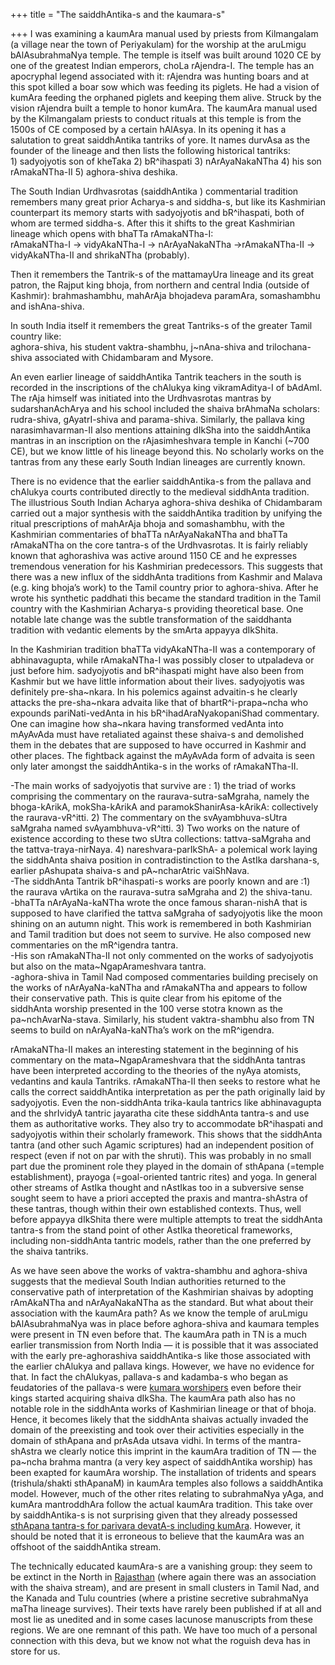 +++
title = "The saiddhAntika-s and the kaumara-s"

+++
I was examining a kaumAra manual used by priests from Kilmangalam (a
village near the town of Periyakulam) for the worship at the aruLmigu
bAlAsubrahmaNya temple. The temple is itself was built around 1020 CE by
one of the greatest Indian emperors, choLa rAjendra-I. The temple has an
apocryphal legend associated with it: rAjendra was hunting boars and at
this spot killed a boar sow which was feeding its piglets. He had a
vision of kumAra feeding the orphaned piglets and keeping them alive.
Struck by the vision rAjendra built a temple to honor kumAra. The
kaumAra manual used by the Kilmangalam priests to conduct rituals at
this temple is from the 1500s of CE composed by a certain hAlAsya. In
its opening it has a salutation to great saiddhAntika tantriks of yore.
It names durvAsa as the founder of the lineage and then lists the
following historical tantriks:  
1\) sadyojyotis son of kheTaka 2) bR^ihaspati 3) nArAyaNakaNTha 4) his
son rAmakaNTha-II 5) aghora-shiva deshika.

The South Indian Urdhvasrotas (saiddhAntika ) commentarial tradition
remembers many great prior Acharya-s and siddha-s, but like its
Kashmirian counterpart its memory starts with sadyojyotis and
bR^ihaspati, both of whom are termed siddha-s. After this it shifts to
the great Kashmirian lineage which opens with bhaTTa rAmakaNTha-I:  
rAmakaNTha-I -\> vidyAkaNTha-I -\> nArAyaNakaNTha -\>rAmakaNTha-II -\>
vidyAkaNTha-II and shrikaNTha (probably).

Then it remembers the Tantrik-s of the mattamayUra lineage and its great
patron, the Rajput king bhoja, from northern and central India (outside
of Kashmir): brahmashambhu, mahArAja bhojadeva paramAra, somashambhu and
ishAna-shiva.

In south India itself it remembers the great Tantriks-s of the greater
Tamil country like:  
aghora-shiva, his student vaktra-shambhu, j\~nAna-shiva and
trilochana-shiva associated with Chidambaram and Mysore.

An even earlier lineage of saiddhAntika Tantrik teachers in the south is
recorded in the inscriptions of the chAlukya king vikramAditya-I of
bAdAmI. The rAja himself was initiated into the Urdhvasrotas mantras by
sudarshanAchArya and his school included the shaiva brAhmaNa scholars:
rudra-shiva, gAyatrI-shiva and parama-shiva. Similarly, the pallava king
narasimhavarman-II also mentions attaining dIkSha into the saiddhAntika
mantras in an inscription on the rAjasimheshvara temple in Kanchi (\~700
CE), but we know little of his lineage beyond this. No scholarly works
on the tantras from any these early South Indian lineages are currently
known.

There is no evidence that the earlier saiddhAntika-s from the pallava
and chAlukya courts contributed directly to the medieval siddhAnta
tradition. The illustrious South Indian Acharya aghora-shiva deshika of
Chidambaram carried out a major synthesis with the saiddhAntika
tradition by unifying the ritual prescriptions of mahArAja bhoja and
somashambhu, with the Kashmirian commentaries of bhaTTa nArAyaNakaNTha
and bhaTTa rAmakaNTha on the core tantra-s of the Urdhvasrotas. It is
fairly reliably known that aghorashiva was active around 1150 CE and he
expresses tremendous veneration for his Kashmirian predecessors. This
suggests that there was a new influx of the siddhAnta traditions from
Kashmir and Malava (e.g. king bhoja’s work) to the Tamil country prior
to aghora-shiva. After he wrote his synthetic paddhati this became the
standard tradition in the Tamil country with the Kashmirian Acharya-s
providing theoretical base. One notable late change was the subtle
transformation of the saiddhanta tradition with vedantic elements by the
smArta appayya dIkShita.

In the Kashmirian tradition bhaTTa vidyAkaNTha-II was a contemporary of
abhinavagupta, while rAmakaNTha-I was possibly closer to utpaladeva or
just before him. sadyojyotis and bR^ihaspati might have also been from
Kashmir but we have little information about their lives. sadyojyotis
was definitely pre-sha\~nkara. In his polemics against advaitin-s he
clearly attacks the pre-sha\~nkara advaita like that of
bhartR^i-prapa\~ncha who expounds pariNati-vedAnta in his
bR^ihadAraNyakopaniShad commentary. One can imagine how sha\~nkara
having transformed vedAnta into mAyAvAda must have retaliated against
these shaiva-s and demolished them in the debates that are supposed to
have occurred in Kashmir and other places. The fightback against the
mAyAvAda form of advaita is seen only later amongst the saiddhAntika-s
in the works of rAmakaNTha-II.

\-The main works of sadyojyotis that survive are : 1) the triad of works
comprising the commentary on the raurava-sutra-saMgraha, namely the
bhoga-kArikA, mokSha-kArikA and paramokShanirAsa-kArikA: collectively
the raurava-vR^itti. 2) The commentary on the svAyambhuva-sUtra saMgraha
named svAyambhuva-vR^itti. 3) Two works on the nature of existence
according to these two sUtra collections: tattva-saMgraha and the
tattva-traya-nirNaya. 4) nareshvara-parIkShA- a polemical work laying
the siddhAnta shaiva position in contradistinction to the AstIka
darshana-s, earlier pAshupata shaiva-s and pA\~ncharAtric vaiShNava.  
\-The siddhAnta Tantrik bR^ihaspati-s works are poorly known and are :1)
the raurava vArtika on the raurava-sutra saMgraha and 2) the
shiva-tanu.  
\-bhaTTa nArAyaNa-kaNTha wrote the once famous sharan-nishA that is
supposed to have clarified the tattva saMgraha of sadyojyotis like the
moon shining on an autumn night. This work is remembered in both
Kashmirian and Tamil tradition but does not seem to survive. He also
composed new commentaries on the mR^igendra tantra.  
\-His son rAmakaNTha-II not only commented on the works of sadyojyotis
but also on the mata\~NgapArameshvara tantra.  
\-aghora-shiva in Tamil Nad composed commentaries building precisely on
the works of nArAyaNa-kaNTha and rAmakaNTha and appears to follow their
conservative path. This is quite clear from his epitome of the siddhAnta
worship presented in the 100 verse stotra known as the
pa\~nchAvarNa-stava. Similarly, his student vaktra-shambhu also from TN
seems to build on nArAyaNa-kaNTha’s work on the mR^igendra.

rAmakaNTha-II makes an interesting statement in the beginning of his
commentary on the mata\~NgapArameshvara that the siddhAnta tantras have
been interpreted according to the theories of the nyAya atomists,
vedantins and kaula Tantriks. rAmakaNTha-II then seeks to restore what
he calls the correct saiddhAntika interpretation as per the path
originally laid by sadyojyotis. Even the non-siddhAnta trika-kaula
tantrics like abhinavagupta and the shrIvidyA tantric jayaratha cite
these siddhAnta tantra-s and use them as authoritative works. They also
try to accommodate bR^ihaspati and sadyojyotis within their scholarly
framework. This shows that the siddhAnta tantra (and other such Agamic
scriptures) had an independent position of respect (even if not on par
with the shruti). This was probably in no small part due the prominent
role they played in the domain of sthApana (=temple establishment),
prayoga (=goal-oriented tantric rites) and yoga. In general other
streams of AstIka thought and nAstIkas too in a subversive sense sought
seem to have a priori accepted the praxis and mantra-shAstra of these
tantras, though within their own established contexts. Thus, well before
appayya dIkShita there were multiple attempts to treat the siddhAnta
tantra-s from the stand point of other AstIka theoretical frameworks,
including non-siddhAnta tantric models, rather than the one preferred by
the shaiva tantriks.

As we have seen above the works of vaktra-shambhu and aghora-shiva
suggests that the medieval South Indian authorities returned to the
conservative path of interpretation of the Kashmirian shaivas by
adopting rAmAkaNTha and nArAyaNakaNTha as the standard. But what about
their association with the kaumAra path? As we know the temple of
aruLmigu bAlAsubrahmaNya was in place before aghora-shiva and kaumara
temples were present in TN even before that. The kaumAra path in TN is a
much earlier transmission from North India — it is possible that it was
associated with the early pre-aghorashiva saiddhAntika-s like those
associated with the earlier chAlukya and pallava kings. However, we have
no evidence for that. In fact the chAlukyas, pallava-s and kadamba-s who
began as feudatories of the pallava-s were [kumara
worshipers](https://manasataramgini.wordpress.com/2005/10/28/royal-kumara-worshippers/)
even before their kings started acquiring shaiva dIkSha. The kaumAra
path also has no notable role in the siddhAnta works of Kashmirian
lineage or that of bhoja. Hence, it becomes likely that the siddhAnta
shaivas actually invaded the domain of the preexisting and took over
their activities especially in the domain of sthApana and prAsAda utsava
vidhi. In terms of the mantra-shAstra we clearly notice this imprint in
the kaumAra tradition of TN — the pa\~ncha brahma mantra (a very key
aspect of saiddhAntika worship) has been exapted for kaumAra worship.
The installation of tridents and spears (trishula/shakti sthApanaM) in
kaumAra temples also follows a saiddhAntika model. However, much of the
other rites relating to subrahmaNya yAga, and kumAra mantroddhAra follow
the actual kaumAra tradition. This take over by saiddhAntika-s is not
surprising given that they already possessed [sthApana tantra-s for
parivara devatA-s including
kumAra](https://manasataramgini.wordpress.com/2006/06/23/siddhanta-tantrics-and-the-mainstream-brahminical-path/).
However, it should be noted that it is erroneous to believe that the
kaumAra was an offshoot of the saiddhAntika stream.

The technically educated kaumAra-s are a vanishing group: they seem to
be extinct in the North in
[Rajasthan](http://manollasa.blogspot.com/2007/05/paschimaugha-of-manavaugha-of-kaumaras.html)
(where again there was an association with the shaiva stream), and are
present in small clusters in Tamil Nad, and the Kanada and Tulu
countries (where a pristine secretive subrahmaNya maTha lineage
survives). Their texts have rarely been published if at all and most lie
as unedited and in some cases lacunose manuscripts from these regions.
We are one remnant of this path. We have too much of a personal
connection with this deva, but we know not what the roguish deva has in
store for us.
